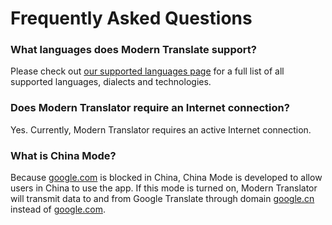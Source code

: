 

# Frequently Asked Questions
### What languages does Modern Translate support?
Please check out [our supported languages page](/languages) for a full list of all supported languages, dialects and technologies.

### Does Modern Translator require an Internet connection?
Yes. Currently, Modern Translator requires an active Internet connection.

<a name="chinaMode"></a>
### What is China Mode?
Because [google.com](https://google.com) is blocked in China, China Mode is developed to allow users in China to use the app. If this mode is turned on, Modern Translator will transmit data to and from Google Translate through domain [google.cn](http://google.cn) instead of [google.com](https://google.com).
